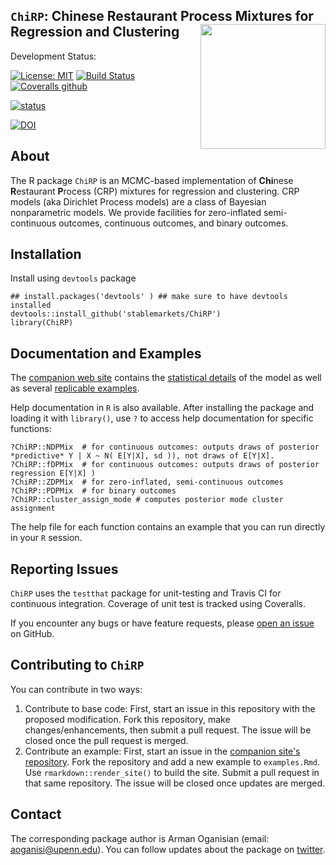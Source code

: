 ## `ChiRP`: Chinese Restaurant Process Mixtures for Regression and Clustering <a href="url"><img src="logo.png" align="right" height="200" width="200" ></a>

Development Status:

[![License: MIT](https://img.shields.io/badge/License-MIT-yellow.svg)](https://opensource.org/licenses/MIT)
[![Build Status](https://travis-ci.org/stablemarkets/ChiRP.svg?branch=master)](https://travis-ci.org/stablemarkets/ChiRP)
[![Coveralls github](https://img.shields.io/coveralls/github/stablemarkets/ChiRP.svg?style=popout)](https://coveralls.io/github/stablemarkets/ChiRP)

[![status](http://joss.theoj.org/papers/3b83a0a3f1220f97657a1075b78e480a/status.svg)](http://joss.theoj.org/papers/3b83a0a3f1220f97657a1075b78e480a)

[![DOI](https://zenodo.org/badge/168850653.svg)](https://zenodo.org/badge/latestdoi/168850653)


## About
The R package `ChiRP` is an MCMC-based implementation of **Chi**nese **R**estaurant **P**rocess (CRP) mixtures for regression and clustering. CRP models (aka Dirichlet Process models) are a class of Bayesian nonparametric models. We provide facilities for zero-inflated semi-continuous outcomes, continuous outcomes, and binary outcomes.

## Installation

Install using `devtools` package
```
## install.packages('devtools' ) ## make sure to have devtools installed 
devtools::install_github('stablemarkets/ChiRP')
library(ChiRP)
``` 

## Documentation and Examples
The [companion web site](https://stablemarkets.github.io/ChiRPsite/index.html) contains the [statistical details](https://stablemarkets.github.io/ChiRPsite/modeldesc.html) of the model as well as several [replicable examples](https://stablemarkets.github.io/ChiRPsite/examples.html). 

Help documentation in `R` is also available.  After installing the package and loading it with `library()`, use `?` to access help documentation for specific functions:
```
?ChiRP::NDPMix  # for continuous outcomes: outputs draws of posterior *predictive* Y | X ~ N( E[Y|X], sd )), not draws of E[Y|X].
?ChiRP::fDPMix  # for continuous outcomes: outputs draws of posterior regression E[Y|X] )
?ChiRP::ZDPMix  # for zero-inflated, semi-continuous outcomes
?ChiRP::PDPMix  # for binary outcomes
?ChiRP::cluster_assign_mode # computes posterior mode cluster assignment
``` 
The help file for each function contains an example that you can run directly in your `R` session.

## Reporting Issues
`ChiRP` uses the `testthat` package for unit-testing and Travis CI for continuous integration. Coverage of unit test is tracked using Coveralls. 

If you encounter any bugs or have feature requests, please [open an issue](https://github.com/stablemarkets/ChiRP/issues) on GitHub.

## Contributing to `ChiRP`
You can contribute in two ways:

1. Contribute to base code: First, start an issue in this repository with the proposed modification. Fork this repository, make changes/enhancements, then submit a pull request. The issue will be closed once the pull request is merged.
2. Contribute an example: First, start an issue in the [companion site's repository](https://github.com/stablemarkets/ChiRPsite). Fork the repository and add a new example to `examples.Rmd`. Use `rmarkdown::render_site()` to build the site. Submit a pull request in that same repository. The issue will be closed once updates are merged.

## Contact
The corresponding package author is Arman Oganisian (email: aoganisi@upenn.edu). You can follow updates about the package on [twitter](https://twitter.com/StableMarkets).
